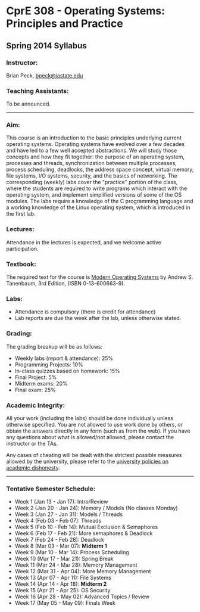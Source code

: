 # CprE 308 - Operating Systems: Principles and Practice
## Spring 2014 Syllabus

### Instructor:
Brian Peck, bpeck@iastate.edu

### Teaching Assistants:
To be announced.

-----------

### Aim:
This course is an introduction to the basic principles underlying current operating systems. Operating systems have evolved over a few decades and have led to a few well accepted abstractions. We will study those concepts and how they fit together: the purpose of an operating system, processes and threads, synchronization between multiple processes, process scheduling, deadlocks, the address space concept, virtual memory, file systems, I/O systems, security, and the basics of networking. The corresponding (weekly) labs cover the "practice" portion of the class, where the students are required to write programs which interact with the operating system, and implement simplified versions of some of the OS modules. The labs require a knowledge of the C programming language and a working knowledge of the Linux operating system, which is introduced in the first lab.

### Lectures:
Attendance in the lectures is expected, and we welcome active participation.

### Textbook:
The required text for the course is [Modern Operating Systems](http://www.amazon.com/Modern-Operating-Systems-3rd-Edition/dp/0136006639) by Andrew S. Tanenbaum, 3rd Edition, (ISBN 0-13-600663-9).

### Labs:
 - Attendance is compulsory (there is credit for attendance)
 - Lab reports are due the week after the lab, unless otherwise stated.

### Grading:
The grading breakup will be as follows:

 - Weekly labs (report & attendance): 25%
 - Programming Projects: 10%
 - In-class quizzes based on homework: 15%
 - Final Project: 5%
 - Midterm exams: 20%
 - Final exam: 25%

### Academic Integrity:
All your work (including the labs) should be done individually unless otherwise specified. You are not allowed to use work done by others, or obtain the answers directly in any form (such as from the web). If you have any questions about what is allowed/not allowed, please contact the instructor or the TAs.

Any cases of cheating will be dealt with the strictest possible measures allowed by the university, please refer to the [university policies on academic dishonesty](http://catalog.iastate.edu/academiclife/#regulationstext).

--------------

### Tentative Semester Schedule:
 - Week 1 (Jan 13 - Jan 17): Intro/Review
 - Week 2 (Jan 20 - Jan 24): Memory / Models (No classes Monday)
 - Week 3 (Jan 27 - Jan 31): Models / Threads
 - Week 4 (Feb 03 - Feb 07): Threads
 - Week 5 (Feb 10 - Feb 14): Mutual Exclusion & Semaphores
 - Week 6 (Feb 17 - Feb 21): More semaphores & Deadlock
 - Week 7 (Feb 24 - Feb 28): Deadlock
 - Week 8 (Mar 03 - Mar 07): **Midterm 1**
 - Week 9 (Mar 10 - Mar 14): Process Scheduling
 - Week 10 (Mar 17 - Mar 21): Spring Break
 - Week 11 (Mar 24 - Mar 28): Memory Management
 - Week 12 (Mar 31 - Apr 04): More Memory Management
 - Week 13 (Apr 07 - Apr 11): File Systems
 - Week 14 (Apr 14 - Apr 18): **Midterm 2**
 - Week 15 (Apr 21 - Apr 25): OS Security
 - Week 16 (Apr 28 - May 02): Advanced Topics / Review
 - Week 17 (May 05 - May 09): Finals Week

